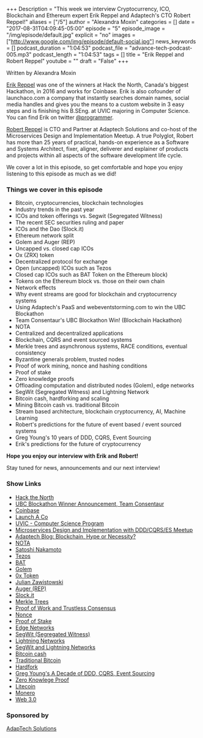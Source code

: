 +++
Description = "This week we interview Cryptocurrency, ICO, Blockchain and Ethereum expert Erik Reppel and Adaptech's CTO Robert Reppel!"
aliases = ["/5"]
author = "Alexandra Moxin"
categories = []
date = "2017-08-31T04:09:45-05:00"
episode = "5"
episode_image = "/img/episode/default.jpg"
explicit = "no"
images = ["http://www.google.com/img/episode/default-social.jpg"]
news_keywords = []
podcast_duration = "1:04:53"
podcast_file = "advance-tech-podcast-005.mp3"
podcast_length = "1:04:53"
tags = []
title = "Erik Reppel and Robert Reppel"
youtube = ""
draft = "False"
+++

Written by Alexandra Moxin

[Erik Reppel](https://www.linkedin.com/in/erikreppel) was one of the winners at Hack the North, Canada's biggest Hackathon, in 2016 and works for Coinbase. Erik is also cofounder of launchaco.com a company that instantly searches domain names, social media handles and gives you the means to a custom website in 3 easy steps and is finishing his B.SEng. at UVIC majoring in Computer Science. You can find Erik on twitter [@programmer](https://twitter.com/programmer).

[Robert Reppel](https://www.linkedin.com/in/rreppel/) is CTO and Partner at Adaptech Solutions and co-host of the Microservices Design and Implementation Meetup. A true Polyglot, Robert has more than 25 years of practical, hands-on experience as a Software and Systems Architect, fixer, aligner, deliverer and explainer of products and projects within all aspects of the software development life cycle.

We cover a lot in this episode, so get comfortable and hope you enjoy listening to this episode as much as we did!


### Things we cover in this episode

* Bitcoin, cryptocurrencies, blockchain technologies
* Industry trends in the past year
* ICOs and token offerings vs. Segwit (Segregated Witness)
* The recent SEC securities ruling and paper
* ICOs and the Dao (Slock.it)
* Ethereum network split
* Golem and Auger (REP)
* Uncapped vs. closed cap ICOs
* Ox (ZRX) token
* Decentralized protocol for exchange
* Open (uncapped) ICOs such as Tezos
* Closed cap ICOs such as BAT Token on the Ethereum block)
* Tokens on the Ethereum block vs. those on their own chain
* Network effects
* Why event streams are good for blockchain and cryptocurrency systems
* Using Adaptech's PaaS and webeventstorming.com to win the UBC Blockathon
* Team Consentaur's UBC Blockathon Win! (Blockchain Hackathon)
* NOTA
* Centralized and decentralized applications
* Blockchain, CQRS and event sourced systems
* Merkle trees and asynchronous systems, RACE conditions, eventual consistency
* Byzantine generals problem, trusted nodes
* Proof of work mining, nonce and hashing conditions
* Proof of stake
* Zero knowledge proofs
* Offloading computation and distributed nodes (Golem), edge networks
* SegWit (Segregated Witness) and Lightning Network
* Bitcoin cash, hardforking and scaling
* Mining Bitcoin cash vs. traditional Bitcoin
* Stream based architecture, blockchain cryptocurrency, AI, Machine Learning
* Robert's predictions for the future of event based / event sourced systems
* Greg Young's 10 years of DDD, CQRS, Event Sourcing
* Erik's predictions for the future of cryptocurrency

**Hope you enjoy our interview with Erik and Robert!**

Stay tuned for news, announcements and our next interview!

### Show Links

* [Hack the North](https://hackthenorth.com/)
* [UBC Blockathon Winner Announcement, Team Consentaur](https://blockchainubc.ca/2017/05/30/blockathon/)
* [Coinbase](https://www.coinbase.com/?locale=en)
* [Launch A Co](http://launchaco.com/)
* [UVIC - Computer Science Program](https://www.uvic.ca/engineering/computerscience/index.php)
* [Microservices Design and Implementation with DDD/CQRS/ES Meetup](https://www.meetup.com/DDD-CQRS-ES/)
* [Adaptech Blog: Blockchain, Hype or Necessity?](https://adaptechsolutions.net/blockchain-hype-or-necessity/)
* [NOTA](https://github.com/adaptech/nota)
* [Satoshi Nakamoto](https://en.wikipedia.org/wiki/Satoshi_Nakamoto)
* [Tezos](https://www.tezos.com/)
* [BAT](https://basicattentiontoken.org/)
* [Golem](https://golem.network/)
* [0x Token](https://blog.0xproject.com/announcing-the-0x-token-zrx-launch-d4c097d893c7)
* [Julian Zawistowski](https://blog.golemproject.net/@julianofimapp)
* [Auger (REP)](https://augur.net/)
* [Slock.it](https://slock.it/)
* [Merkle Trees](https://brilliant.org/wiki/merkle-tree/)
* [Proof of Work and Trustless Consensus](https://keepingstock.net/explaining-blockchain-how-proof-of-work-enables-trustless-consensus-2abed27f0845)
* [Nonce](https://en.wikipedia.org/wiki/Cryptographic_nonce)
* [Proof of Stake](https://github.com/ethereum/wiki/wiki/Proof-of-Stake-FAQ)
* [Edge Networks](http://www.makeuseof.com/tag/edge-3g-h-etc-mobile-networks/)
* [SegWit (Segregated Witness)](http://www.investopedia.com/terms/s/segwit-segregated-witness.asp)
* [Lightning Networks](https://bitsapphire.com/segwit-and-lightning-networks/)
* [SegWit and Lightning Networks](https://www.cnbc.com/2017/08/09/bitcoin-segwit-milestone-paves-way-for-lightning-network.html)
* [Bitcoin cash](https://www.bitcoincash.org/)
* [Traditional Bitcoin](https://bitcoin.org/en/)
* [Hardfork](https://bitcoin.org/en/glossary/hard-fork)
* [Greg Young's A Decade of DDD, CQRS, Event Sourcing](https://www.youtube.com/watch?v=LDW0QWie21s)
* [Zero Knowlege Proof](https://en.wikipedia.org/wiki/Zero-knowledge_proof)
* [Litecoin](https://litecoin.org/)
* [Monero](https://coinmarketcap.com/currencies/monero/)
* [Web 3.0](https://lifeboat.com/ex/web.3.0)

### Sponsored by

[AdapTech Solutions](https://adaptechsolutions.net/)


